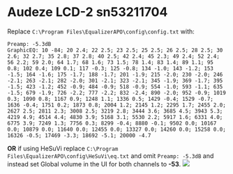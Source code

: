# Audeze LCD-2 sn53211704
Replace `C:\Program Files\EqualizerAPO\config\config.txt` with:
```
Preamp: -5.3dB
GraphicEQ: 10 -84; 20 2.4; 22 2.5; 23 2.5; 25 2.5; 26 2.5; 28 2.5; 30 2.6; 32 2.7; 35 2.8; 37 2.8; 40 2.5; 42 2.4; 45 2.3; 49 2.4; 52 2.4; 56 2.2; 59 2.0; 64 1.7; 68 1.6; 73 1.5; 78 1.4; 83 1.4; 89 1.1; 95 0.8; 102 0.4; 109 0.1; 117 -0.3; 125 -0.8; 134 -1.0; 143 -1.2; 153 -1.5; 164 -1.6; 175 -1.7; 188 -1.7; 201 -1.9; 215 -2.0; 230 -2.0; 246 -2.1; 263 -2.1; 282 -2.0; 301 -2.1; 323 -2.1; 345 -1.9; 369 -1.7; 395 -1.5; 423 -1.2; 452 -0.9; 484 -0.9; 518 -0.9; 554 -1.0; 593 -1.1; 635 -1.5; 679 -1.9; 726 -2.2; 777 -2.2; 832 -2.4; 890 -2.0; 952 -0.9; 1019 0.3; 1090 0.8; 1167 0.9; 1248 1.1; 1336 0.5; 1429 -0.4; 1529 -0.7; 1636 -0.4; 1751 0.2; 1873 0.8; 2004 1.2; 2145 1.2; 2295 1.7; 2455 2.0; 2627 2.5; 2811 2.3; 3008 2.5; 3219 2.8; 3444 3.6; 3685 4.5; 3943 5.3; 4219 4.9; 4514 4.4; 4830 3.9; 5168 3.1; 5530 2.2; 5917 1.6; 6331 4.0; 6775 3.9; 7249 1.3; 7756 0.3; 8299 -0.4; 8880 -0.1; 9502 0.0; 10167 0.0; 10879 0.0; 11640 0.0; 12455 0.0; 13327 0.0; 14260 0.0; 15258 0.0; 16326 -0.5; 17469 -3.3; 18692 -5.1; 20000 -4.7
```
**OR** if using HeSuVi replace `C:\Program Files\EqualizerAPO\config\HeSuVi\eq.txt` and omit `Preamp: -5.3dB` and instead set Global volume in the UI for both channels to **-53**.
![](https://raw.githubusercontent.com/jaakkopasanen/AutoEq/master/results/SBAF-Serious/innerfidelity/onear/Audeze%20LCD-2%20sn53211704/Audeze%20LCD-2%20sn53211704.png)